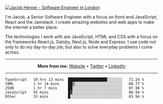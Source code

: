 [![Jacob Herper - Software Engineer in London](https://res.cloudinary.com/jacobherper/image/upload/v1595605963/github_banner.png)](https://herper.io/)

I'm Jacob, a Senior Software Engineer with a focus on front-end JavaScript, React and the Jamstack. I create amazing websites and web apps to make the internet a better place.

The technologies I work with are JavaScript, HTML and CSS with a focus on the frameworks React.js, Gatsby, Next.js, Node and Express. I use code not only to do my day-to-day job, but also to solve everyday problems I come across.

-----

<p align="center">
  <strong>More from me:</strong> 
  <a href="https://herper.io">Website</a> •
  <a href="https://twitter.com/intent/follow?screen_name=jakeherp&tw_p=followbutton">Twitter</a> •
  <a href="https://www.linkedin.com/in/jacobherper/">LinkedIn</a>
</p>

-----

<!--START_SECTION:waka-->
```text
TypeScript   10 hrs 13 mins  ██████████████████░░░░░░░   72.24 % 
YAML         1 hr 14 mins    ██▒░░░░░░░░░░░░░░░░░░░░░░   08.77 % 
JSON         1 hr 7 mins     ██░░░░░░░░░░░░░░░░░░░░░░░   07.98 % 
JavaScript   55 mins         █▓░░░░░░░░░░░░░░░░░░░░░░░   06.56 % 
Other        33 mins         █░░░░░░░░░░░░░░░░░░░░░░░░   03.94 % 
```
<!--END_SECTION:waka-->
